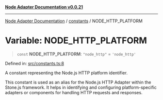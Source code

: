 [**Node Adapter Documentation v0.0.21**](../../README.md)

***

[Node Adapter Documentation](../../modules.md) / [constants](../README.md) / NODE\_HTTP\_PLATFORM

# Variable: NODE\_HTTP\_PLATFORM

> `const` **NODE\_HTTP\_PLATFORM**: `"node_http"` = `'node_http'`

Defined in: [src/constants.ts:8](https://github.com/stonemjs/node-http-adapter/blob/b3024c4319ed00f9eb0215cf9f549bf3e7da590d/src/constants.ts#L8)

A constant representing the Node.js HTTP platform identifier.

This constant is used as an alias for the Node.js HTTP Adapter within the Stone.js framework.
It helps in identifying and configuring platform-specific adapters or components for handling
HTTP requests and responses.
